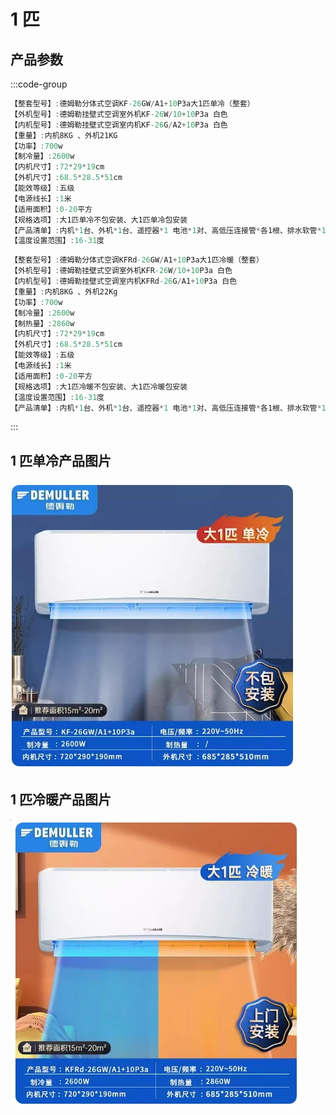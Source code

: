 # 1 匹

## 产品参数

:::code-group

```c# [单冷定频]{1}
【整套型号】:德姆勒分体式空调KF-26GW/A1+10P3a大1匹单冷（整套）
【外机型号】:德姆勒挂壁式空调室外机KF-26W/10+10P3a 白色
【内机型号】:德姆勒挂壁式空调室内机KF-26G/A2+10P3a 白色
【重量】:内机8KG 、外机21KG
【功率】:700w
【制冷量】:2600w
【内机尺寸】:72*29*19cm
【外机尺寸】:68.5*28.5*51cm
【能效等级】:五级
【电源线长】:1米
【适用面积】:0-20平方
【规格选项】:大1匹单冷不包安装、大1匹单冷包安装
【产品清单】:内机*1台、外机*1台、遥控器*1 电池*1对、高低压连接管*各1根、排水软管*1、包扎带*1卷、内机挂板*1块、穿墙护套*1个
【温度设置范围】:16-31度
```

```c# [冷暖定频]{1}
【整套型号】:德姆勒分体式空调KFRd-26GW/A1+10P3a大1匹冷暖（整套）
【外机型号】:德姆勒挂壁式空调室外机KFR-26W/10+10P3a 白色
【内机型号】:德姆勒挂壁式空调室内机KFRd-26G/A1+10P3a 白色
【重量】:内机8KG 、外机22Kg
【功率】:700w
【制冷量】:2600w
【制热量】:2860w
【内机尺寸】:72*29*19cm
【外机尺寸】:68.5*28.5*51cm
【能效等级】:五级
【电源线长】:1米
【适用面积】:0-20平方
【规格选项】:大1匹冷暖不包安装、大1匹冷暖包安装
【温度设置范围】:16-31度
【产品清单】:内机*1台、外机*1台、遥控器*1 电池*1对、高低压连接管*各1根、排水软管*1、包扎带*1卷、内机挂板*1块、穿墙护套*1个
```

:::

## 1 匹单冷产品图片

<img src="./img/1匹单冷.jpg" />

## 1 匹冷暖产品图片

<img src="./img/1匹冷暖.jpg" />
